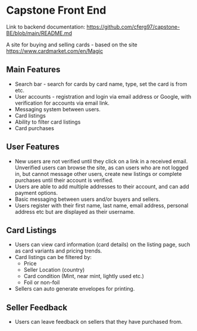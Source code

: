 
# Capstone Front End

Link to backend documentation: https://github.com/cferg97/capstone-BE/blob/main/README.md

A site for buying and selling cards - based on the site https://www.cardmarket.com/en/Magic


## Main Features

- Search bar - search for cards by card name, type, set the card is from etc.
- User accounts - registration and login via email address or Google, with verification for accounts via email link.
- Messaging system between users.
- Card listings
- Ability to filter card listings
- Card purchases

## User Features
- New users are not verified until they click on a link in a received email. Unverified users can browse the site, as can users who are not logged in, but cannot message other users, create new listings or complete purchases until their account is verified.
- Users are able to add multiple addresses to their account, and can add payment options.
- Basic messaging between users and/or buyers and sellers.
- Users register with their first name, last name, email address, personal address etc but are displayed as their username.

## Card Listings
- Users can view card information (card details) on the listing page, such as card variants and pricing trends.
- Card listings can be filtered by: 
    - Price
    - Seller Location (country)
    - Card condition (Mint, near mint, lightly used etc.)
    - Foil or non-foil
- Sellers can auto generate envelopes for printing.

## Seller Feedback
- Users can leave feedback on sellers that they have purchased from.

